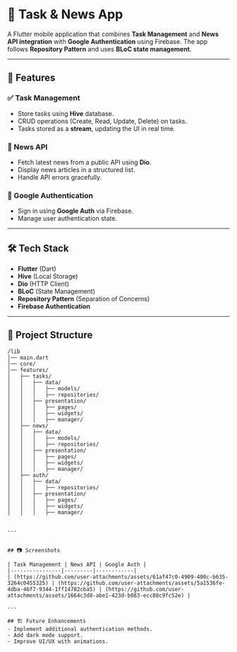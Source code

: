 # 📱 Task & News App

A Flutter mobile application that combines **Task Management** and **News API integration** with **Google Authentication** using Firebase. The app follows **Repository Pattern** and uses **BLoC state management**.

---

## 🚀 Features

### ✅ Task Management
- Store tasks using **Hive** database.
- CRUD operations (Create, Read, Update, Delete) on tasks.
- Tasks stored as a **stream**, updating the UI in real time.

### 📰 News API
- Fetch latest news from a public API using **Dio**.
- Display news articles in a structured list.
- Handle API errors gracefully.

### 🔑 Google Authentication
- Sign in using **Google Auth** via Firebase.
- Manage user authentication state.

---

## 🛠 Tech Stack
- **Flutter** (Dart)
- **Hive** (Local Storage)
- **Dio** (HTTP Client)
- **BLoC** (State Management)
- **Repository Pattern** (Separation of Concerns)
- **Firebase Authentication**

---

## 📂 Project Structure

```
/lib
│── main.dart
│── core/
│── features/
│   ├── tasks/
│   │   ├── data/
│   │   │   ├── models/
│   │   │   ├── repositories/
│   │   ├── presentation/
│   │   │   ├── pages/
│   │   │   ├── widgets/
│   │   │   ├── manager/
│   ├── news/
│   │   ├── data/
│   │   │   ├── models/
│   │   │   ├── repositories/
│   │   ├── presentation/
│   │   │   ├── pages/
│   │   │   ├── widgets/
│   │   │   ├── manager/
│   ├── auth/
│   │   ├── data/
│   │   │   ├── repositories/
│   │   ├── presentation/
│   │   │   ├── pages/
│   │   │   ├── widgets/
│   │   │   ├── manager/


---


## 📷 Screenshots

| Task Management | News API | Google Auth |
|----------------|---------|------------|
| (https://github.com/user-attachments/assets/61af47c0-4909-400c-b635-3264c0455325) | (https://github.com/user-attachments/assets/5a1536fe-4dba-46f7-9344-1ff14782cba5) | (https://github.com/user-attachments/assets/1664c3d8-abe1-423d-b083-ecc88c9fc52e) |

---

## 🏗 Future Enhancements
- Implement additional authentication methods.
- Add dark mode support.
- Improve UI/UX with animations.



